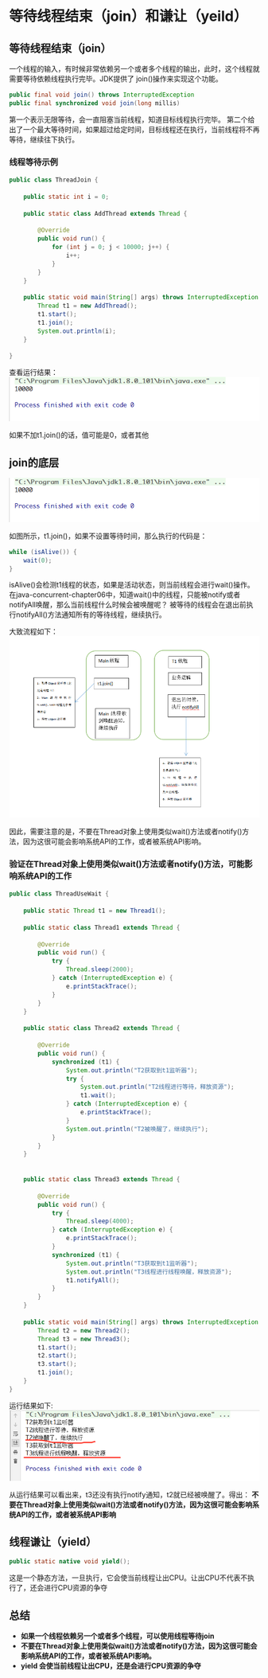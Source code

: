 # 等待线程结束（join）和谦让（yeild）

## 等待线程结束（join）
一个线程的输入，有时候非常依赖另一个或者多个线程的输出，此时，这个线程就需要等待依赖线程执行完毕。JDK提供了
join()操作来实现这个功能。

```java
public final void join() throws InterruptedException
public final synchronized void join(long millis)
```

第一个表示无限等待，会一直阻塞当前线程，知道目标线程执行完毕。
第二个给出了一个最大等待时间，如果超过给定时间，目标线程还在执行，当前线程将不再等待，继续往下执行。

### 线程等待示例
```java
public class ThreadJoin {

    public static int i = 0;

    public static class AddThread extends Thread {

        @Override
        public void run() {
            for (int j = 0; j < 10000; j++) {
                i++;
            }
        }
    }

    public static void main(String[] args) throws InterruptedException {
        Thread t1 = new AddThread();
        t1.start();
        t1.join();
        System.out.println(i);
    }

}
```

查看运行结果：
![Image text](https://raw.githubusercontent.com/KINGLBT/java-concurrent-study/master/image/chapter8/8-1.png)

如果不加t1.join()的话，值可能是0，或者其他

## join的底层

![Image text](https://raw.githubusercontent.com/KINGLBT/java-concurrent-study/master/image/chapter8/8-1.png)

如图所示，t1.join()，如果不设置等待时间，那么执行的代码是：

```java
while (isAlive()) {
    wait(0);
}
```

isAlive()会检测t1线程的状态，如果是活动状态，则当前线程会进行wait()操作。
在java-concurrent-chapter06中，知道wait()中的线程，只能被notify或者notifyAll唤醒，那么当前线程什么时候会被唤醒呢？
被等待的线程会在退出前执行notifyAll()方法通知所有的等待线程，继续执行。

大致流程如下：
![Image text](https://raw.githubusercontent.com/KINGLBT/java-concurrent-study/master/image/chapter8/8-3.png)

因此，需要注意的是，不要在Thread对象上使用类似wait()方法或者notify()方法，因为这很可能会影响系统API的工作，或者被系统API影响。

### 验证在Thread对象上使用类似wait()方法或者notify()方法，可能影响系统API的工作

```java
public class ThreadUseWait {

    public static Thread t1 = new Thread1();

    public static class Thread1 extends Thread {

        @Override
        public void run() {
            try {
                Thread.sleep(2000);
            } catch (InterruptedException e) {
                e.printStackTrace();
            }
        }
    }

    public static class Thread2 extends Thread {

        @Override
        public void run() {
            synchronized (t1) {
                System.out.println("T2获取到t1监听器");
                try {
                    System.out.println("T2线程进行等待，释放资源");
                    t1.wait();
                } catch (InterruptedException e) {
                    e.printStackTrace();
                }
                System.out.println("T2被唤醒了，继续执行");
            }
        }
    }


    public static class Thread3 extends Thread {

        @Override
        public void run() {
            try {
                Thread.sleep(4000);
            } catch (InterruptedException e) {
                e.printStackTrace();
            }
            synchronized (t1) {
                System.out.println("T3获取到t1监听器");
                System.out.println("T3线程进行线程唤醒，释放资源");
                t1.notifyAll();
            }
        }
    }

    public static void main(String[] args) throws InterruptedException {
        Thread t2 = new Thread2();
        Thread t3 = new Thread3();
        t1.start();
        t2.start();
        t3.start();
        t1.join();
    }
}
```
运行结果如下:
![Image text](https://raw.githubusercontent.com/KINGLBT/java-concurrent-study/master/image/chapter8/8-4.png)

从运行结果可以看出来，t3还没有执行notify通知，t2就已经被唤醒了。得出：
**不要在Thread对象上使用类似wait()方法或者notify()方法，因为这很可能会影响系统API的工作，或者被系统API影响**

## 线程谦让（yield）

```java
public static native void yield();
```

这是一个静态方法，一旦执行，它会使当前线程让出CPU。让出CPU不代表不执行了，还会进行CPU资源的争夺


## 总结
+ **如果一个线程依赖另一个或者多个线程，可以使用线程等待join**
+ **不要在Thread对象上使用类似wait()方法或者notify()方法，因为这很可能会影响系统API的工作，或者被系统API影响。**
+ **yield 会使当前线程让出CPU，还是会进行CPU资源的争夺**






